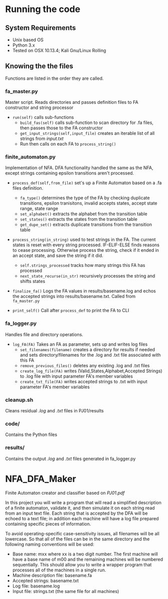 # Running the code
## System Requirements
* Unix based OS
* Python 3.x
* Tested on OSX 10.13.4; Kali Gnu/Linux Rolling



## Knowing the the files
Functions are listed in the order they are called.

### fa_master.py
Master script. Reads directories and passes definition files to FA constructor
and string processor

* `run(self)` calls sub-functions
  * `build_fas(self)` calls sub-function to scan directory for .fa files, then
    passes those to the FA constructor
  * `get_input_strings(self,input_file)` creates an iterable list of all strings
    from *input.txt*
  * Run then calls on each FA to `process_string()`


### finite_automaton.py
Implementation of NFA.  DFA functionality handled the same as the NFA, except
strings containing epsilon transitions aren't processed.

* `process_def(self,from_file)` set's up a Finite Automaton based on a .fa files
  definition.  
  * `fa_type()` determines the type of the FA by checking duplicate transitions,
    epsilon tranisitons, invalid accepts states, accept state range, state range
  * `set_alphabet()` extracts the alphabet from the transition table
  * `set_states()` extracts the states from the transition table
  * `get_dupe_set()` extracts duplicate transitions from the transition table

* `process_string(in_string)` used to test strings in the FA.  The current states
  is reset with every string processed.  IF-ELIF-ELSE finds reasons to cease
  processing. Otherwise process the string, check if it ended in an accept
  state, and save the string if it did.
  * `self.strings_processed` tracks how many strings this FA has processed
  * `next_state_recurse(in_str)` recursively processes the string and shifts
    states

* `finalize_fa()` Logs the FA values in results/basename.log and echos the
  accepted strings into results/basename.txt.  Called from `fa_master.py`

*  `print_self()` Call after `process_def` to print the FA to CLI


### fa_logger.py
Handles file and directory operations.

* `log_FA(FA)` Takes an FA as parameter, sets up and writes log files
  * `set_filenames(filename)` creates a directory for results if needed and
    sets directory/filenames for the .log and .txt file associated with this FA
  * `remove_previous_files()` deletes any existing .log and .txt files
  * `create_log_file(FA)` writes (Valid,States,Alphabet,Accepted Strings) to
    .log file with input parameter FA's member variables
  * `create_txt_file(FA)` writes accepted strings to .txt with input parameter
    FA's member variables


### cleanup.sh
Cleans residual *.log* and *.txt* files in PJ01/results



### code/
Contains the Python files

### results/
Contains the output *.log* and *.txt* files generated in fa_logger.py



# NFA_DFA_Maker
Finite Automaton creator and classifier based on *_PJ01.pdf_*

In this project you will write a program that will read a simplified description of a finite
automaton, validate it, and then simulate it on each string read from an input text file. Each
string that is accepted by the DFA will be echoed to a text file; in addition each machine will
have a log file prepared containing specific pieces of information.

To avoid operating-specific case-sensitivity issues, all filenames will be all lowercase. So that all
of the files can be in the same directory and the following naming conventions will be used:
* Base name: mxx where xx is a two digit number. The first machine will have a base name of m00 and the remaining machines will be numbered sequentially. This should allow you to write a wrapper program that processes all of the machines in a single run.
* Machine description file: basename.fa
* Accepted strings: basename.txt
* Log file: basename.log
* Input file: strings.txt (the same file for all machines)
